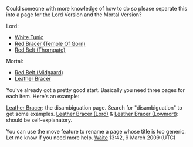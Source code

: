 Could someone with more knowledge of how to do so please separate this
into a page for the Lord Version and the Mortal Version?

Lord:

-   [White Tunic](White_Tunic "wikilink")
-   [Red Bracer (Temple Of
    Gorn)](Red_Bracer_(Temple_Of_Gorn) "wikilink")
-   [Red Belt (Thorngate)](Red_Belt_(Thorngate) "wikilink")

Mortal:

-   [Red Belt (Midgaard)](Red_Belt_(Midgaard) "wikilink")
-   [Leather Bracer](Leather_Bracer "wikilink")

You've already got a pretty good start. Basically you need three pages
for each item. Here's an example:

[Leather Bracer](Leather_Bracer "wikilink"): the disambiguation page.
Search for "disambiguation" to get some examples. [Leather Bracer
(Lord)](Leather_Bracer_(Lord) "wikilink") & [Leather Bracer
(Lowmort)](Leather_Bracer_(Lowmort) "wikilink"): should be
self-explanatory.

You can use the move feature to rename a page whose title is too
generic. Let me know if you need more help.
[Waite](User:Waite "wikilink") 13:42, 9 March 2009 (UTC)
